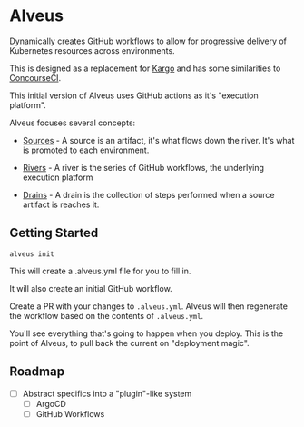 # Alveus

Dynamically creates GitHub workflows to allow for progressive delivery of Kubernetes resources across environments.

This is designed as a replacement for [Kargo](https://docs.kargo.io/) and has some similarities to [ConcourseCI](https://concourse-ci.org/).

This initial version of Alveus uses GitHub actions as it's "execution platform".

Alveus focuses several concepts: 

- [Sources](docs/sources.md) - A source is an artifact, it's what flows down the river. It's what is promoted to each environment.

- [Rivers](docs/rivers.md) - A river is the series of GitHub workflows, the underlying execution platform

- [Drains](docs/drains.md) - A drain is the collection of steps performed when a source artifact is reaches it.

## Getting Started

```shell
alveus init
```

This will create a .alveus.yml file for you to fill in.

It will also create an initial GitHub workflow.

Create a PR with your changes to `.alveus.yml`. Alveus will then regenerate the workflow based on the contents of `.alveus.yml`.

You'll see everything that's going to happen when you deploy. This is the point of Alveus, to pull back the current on "deployment magic".

## Roadmap

- [ ] Abstract specifics into a "plugin"-like system 
    - [ ] ArgoCD
    - [ ] GitHub Workflows
